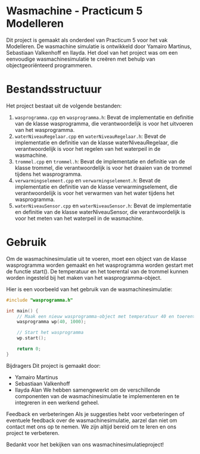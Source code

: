 # Wasmachine - Practicum 5 Modelleren
Dit project is gemaakt als onderdeel van Practicum 5 voor het vak Modelleren. De wasmachine simulatie is ontwikkeld door Yamairo Martinus, Sebastiaan Valkenhoff en Ilayda. Het doel van het project was om een eenvoudige wasmachinesimulatie te creëren met behulp van objectgeoriënteerd programmeren.

# Bestandsstructuur
Het project bestaat uit de volgende bestanden:

1. `wasprogramma.cpp` en `wasprogramma.h`: Bevat de implementatie en definitie van de klasse wasprogramma, die verantwoordelijk is voor het uitvoeren van het wasprogramma.
2. `waterNiveauRegelaar.cpp` en `waterNiveauRegelaar.h`: Bevat de implementatie en definitie van de klasse waterNiveauRegelaar, die verantwoordelijk is voor het regelen van het waterpeil in de wasmachine.
3. `trommel.cpp` en `trommel.h`: Bevat de implementatie en definitie van de klasse trommel, die verantwoordelijk is voor het draaien van de trommel tijdens het wasprogramma.
4. `verwarmingselement.cpp` en `verwarmingselement.h`: Bevat de implementatie en definitie van de klasse verwarmingselement, die verantwoordelijk is voor het verwarmen van het water tijdens het wasprogramma.
5. `waterNiveauSensor.cpp` en `waterNiveauSensor.h`: Bevat de implementatie en definitie van de klasse waterNiveauSensor, die verantwoordelijk is voor het meten van het waterpeil in de wasmachine.

# Gebruik
Om de wasmachinesimulatie uit te voeren, moet een object van de klasse wasprogramma worden gemaakt en het wasprogramma worden gestart met de functie start(). De temperatuur en het toerental van de trommel kunnen worden ingesteld bij het maken van het wasprogramma-object.

Hier is een voorbeeld van het gebruik van de wasmachinesimulatie:


```cpp
#include "wasprogramma.h"

int main() {
    // Maak een nieuw wasprogramma-object met temperatuur 40 en toerental 1000
    wasprogramma wp(40, 1000);

    // Start het wasprogramma
    wp.start();

    return 0;
}
```
Bijdragers
Dit project is gemaakt door:

- Yamairo Martinus
- Sebastiaan Valkenhoff
- Ilayda Alan
We hebben samengewerkt om de verschillende componenten van de wasmachinesimulatie te implementeren en te integreren in een werkend geheel.

Feedback en verbeteringen
Als je suggesties hebt voor verbeteringen of eventuele feedback over de wasmachinesimulatie, aarzel dan niet om contact met ons op te nemen. We zijn altijd bereid om te leren en ons project te verbeteren.

Bedankt voor het bekijken van ons wasmachinesimulatieproject!
